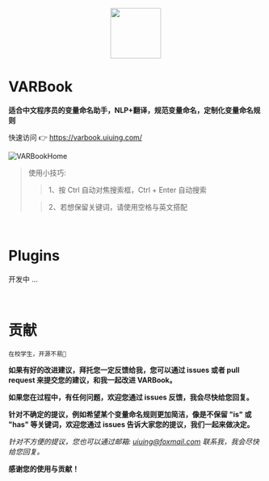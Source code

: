 <br />

<div align="center">
    <a href="https://varbook.uiuing.com" target="_blank">
        <img src="https://user-images.githubusercontent.com/73827386/179419364-cf246ec3-6b37-4c00-bf21-9ebbca68b6df.png" width="100" height="100">
    </a>
</div>

# VARBook
**适合中文程序员的变量命名助手，NLP+翻译，规范变量命名，定制化变量命名规则**

快速访问 👉 https://varbook.uiuing.com/

![VARBookHome](https://user-images.githubusercontent.com/73827386/179419670-d6557878-002e-47d2-a34c-aa1739224ca0.png)

> 使用小技巧:
> 
> > 1、按 Ctrl 自动对焦搜索框，Ctrl + Enter 自动搜索
>
> > 2、若想保留关键词，请使用空格与英文搭配

<br />

# Plugins

开发中 ...

<br />

# 贡献

`在校学生，开源不易🙏`

**如果有好的改进建议，拜托您一定反馈给我，您可以通过 issues 或者 pull request 来提交您的建议，和我一起改进 VARBook。**

**如果您在过程中，有任何问题，欢迎您通过 issues 反馈，我会尽快给您回复。**

**针对不确定的提议，例如希望某个变量命名规则更加简洁，像是不保留 "is" 或 "has" 等关键词，欢迎您通过 issues 告诉大家您的提议，我们一起来做决定。**

_针对不方便的提议，您也可以通过邮箱: uiuing@foxmail.com 联系我，我会尽快给您回复。_

**感谢您的使用与贡献！**
